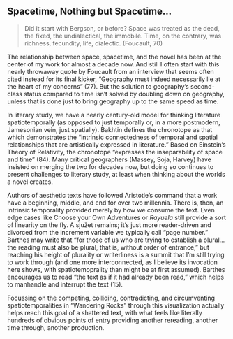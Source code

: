 ## Spacetime, Nothing but Spacetime…

> Did it start with Bergson, or before? Space was treated as the dead, the
> fixed, the undialectical, the immobile. Time, on the contrary, was richness,
> fecundity, life, dialectic. (Foucault, 70)

The relationship between space, spacetime, and the novel has been at the center
of my work for almost a decade now. And still I often start with this nearly
throwaway quote by Foucault from an interview that seems often cited instead
for its final kicker, “Geography must indeed necessarily lie at the heart of my
concerns” (77). But the solution to geography’s second-class status compared to
time isn’t solved by doubling down on geography, unless that is done just to
bring geography up to the same speed as time. 

In literary study, we have a nearly century-old model for thinking literature
spatiotemporally (as opposed to just temporally or, in a more postmodern,
Jamesonian vein, just spatially). Bakhtin defines the chronotope as that which
demonstrates the “intrinsic connectedness of temporal and spatial relationships
that are artistically expressed in literature.” Based on Einstein’s Theory of
Relativity, the chronotope “expresses the inseparability of space and time”
(84). Many critical geographers (Massey, Soja, Harvey) have insisted on
merging the two for decades now, but doing so continues to present challenges
to literary study, at least when thinking about the worlds a novel creates.

Authors of aesthetic texts have followed Aristotle’s command that a work have a
beginning, middle, and end for over two millennia. There is, then, an intrinsic
temporality provided merely by how we consume the text. Even edge cases like
Choose your Own Adventures or _Rayuela_ still provide a sort of linearity on
the fly. A sjužet remains; it’s just more reader-driven and divorced from the
increment variable we typically call “page number.” Barthes may write that “for
those of us who are trying to establish a plural… the reading must also be
plural, that is, without order of entrance,” but reaching his height of
plurality or writerliness is a summit that I’m still trying to work through
(and one more interconnected, as I believe its invocation here shows, with
spatiotemoprality than might be at first assumed). Barthes encourages us to
read “the text as if it had already been read,” which helps to manhandle and
interrupt the text (15).

Focussing on the competing, colliding, contradicting, and circumventing
spatiotemporalities in “Wandering Rocks” through this visualization actually
helps reach this goal of a shattered text, with what feels like literally
hundreds of obvious points of entry providing another rereading, another time
through, another production.
